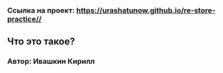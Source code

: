 ### Ссылка на проект: https://urashatunow.github.io/re-store-practice//

## Что это такое?
 
 

### Автор: Ивашкин Кирилл
